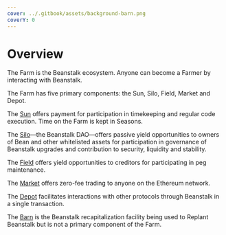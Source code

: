 ```yaml
---
cover: ../.gitbook/assets/background-barn.png
coverY: 0
---
```


# Overview

The Farm is the Beanstalk ecosystem. Anyone can become a Farmer by interacting with Beanstalk.

The Farm has five primary components: the Sun, Silo, Field, Market and Depot.

The [Sun](sun.md) offers payment for participation in timekeeping and regular code execution. Time on the Farm is kept in Seasons.

The [Silo](silo/)—the Beanstalk DAO—offers passive yield opportunities to owners of Bean and other whitelisted assets for participation in governance of Beanstalk upgrades and contribution to security, liquidity and stability.

The [Field](field.md) offers yield opportunities to creditors for participating in peg maintenance.

The [Market](market.md) offers zero-fee trading to anyone on the Ethereum network.

The [Depot](depot.md) facilitates interactions with other protocols through Beanstalk in a single transaction.

The [Barn](barn.md) is the Beanstalk recapitalization facility being used to Replant Beanstalk but is not a primary component of the Farm.
